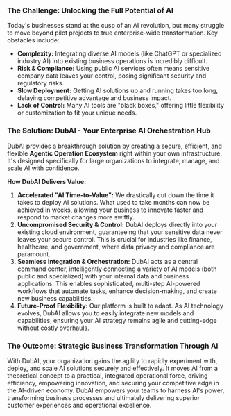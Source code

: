 ### The Challenge: Unlocking the Full Potential of AI

Today's businesses stand at the cusp of an AI revolution, but many struggle to move beyond pilot projects to true enterprise-wide transformation. Key obstacles include:

-   **Complexity:** Integrating diverse AI models (like ChatGPT or specialized industry AI) into existing business operations is incredibly difficult.
-   **Risk & Compliance:** Using public AI services often means sensitive company data leaves your control, posing significant security and regulatory risks.
-   **Slow Deployment:** Getting AI solutions up and running takes too long, delaying competitive advantage and business impact.
-   **Lack of Control:** Many AI tools are "black boxes," offering little flexibility or customization to fit your unique needs.

### The Solution: DubAI - Your Enterprise AI Orchestration Hub

DubAI provides a breakthrough solution by creating a secure, efficient, and flexible **Agentic Operation Ecosystem** right within your own infrastructure. It's designed specifically for large organizations to integrate, manage, and scale AI with confidence.

**How DubAI Delivers Value:**

1.  **Accelerated "AI Time-to-Value":** We drastically cut down the time it takes to deploy AI solutions. What used to take months can now be achieved in weeks, allowing your business to innovate faster and respond to market changes more swiftly.
2.  **Uncompromised Security & Control:** DubAI deploys directly into your existing cloud environment, guaranteeing that your sensitive data never leaves your secure control. This is crucial for industries like finance, healthcare, and government, where data privacy and compliance are paramount.
3.  **Seamless Integration & Orchestration:** DubAI acts as a central command center, intelligently connecting a variety of AI models (both public and specialized) with your internal data and business applications. This enables sophisticated, multi-step AI-powered workflows that automate tasks, enhance decision-making, and create new business capabilities.
4.  **Future-Proof Flexibility:** Our platform is built to adapt. As AI technology evolves, DubAI allows you to easily integrate new models and capabilities, ensuring your AI strategy remains agile and cutting-edge without costly overhauls.

### The Outcome: Strategic Business Transformation Through AI

With DubAI, your organization gains the agility to rapidly experiment with, deploy, and scale AI solutions securely and effectively. It moves AI from a theoretical concept to a practical, integrated operational force, driving efficiency, empowering innovation, and securing your competitive edge in the AI-driven economy. DubAI empowers your teams to harness AI's power, transforming business processes and ultimately delivering superior customer experiences and operational excellence.